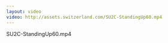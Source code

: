 ```yaml
---
layout: video
video: http://assets.switzerland.com/SU2C-StandingUp60.mp4
---
```

SU2C-StandingUp60.mp4
